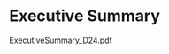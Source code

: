 # Executive Summary

[ExecutiveSummary_D24.pdf](https://github.com/user-attachments/files/17449351/ExecutiveSummary_D24.pdf)
